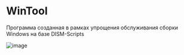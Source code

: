# WinTool
Программа созданная в рамках упрощения обслуживания сборки Windows на базе DISM-Scripts

![image](https://user-images.githubusercontent.com/21084600/216761488-3777bb59-f61f-40a6-a9b0-66e9cc12cc0c.png)
